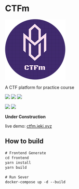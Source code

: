 # CTFm

![](/docs/assets/logo.png)

A CTF platform for practice course


![](https://img.shields.io/badge/vuetify-2.2.11-lightgrey)
![](https://img.shields.io/github/license/ekixu/ctfm)
![](https://img.shields.io/pypi/djversions/djangorestframework)

![](https://img.shields.io/github/last-commit/EkiXu/CTFm_Backend)
![](https://img.shields.io/github/last-commit/EkiXu/CTFm_Frontend)

**Under Construction**

live demo: [ctfm.ieki.xyz](https://ctfm.ieki.xyz)

## How to build

```
# Frontend Generate
cd frontend
yarn install
yarn build

# Run Sever 
docker-compose up -d --build
```
